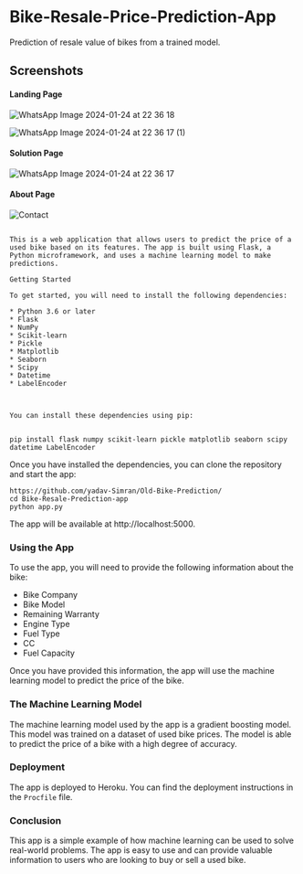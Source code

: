 # Bike-Resale-Price-Prediction-App
Prediction of resale value of bikes from a trained model.
## Screenshots 

#### Landing Page
![WhatsApp Image 2024-01-24 at 22 36 18](https://github.com/yadav-Simran/Old-Bike-Prediction/assets/123407453/9f3b75e7-30b4-4159-a5ce-7aa73d838f34)

![WhatsApp Image 2024-01-24 at 22 36 17 (1)](https://github.com/yadav-Simran/Old-Bike-Prediction/assets/123407453/e909e601-bd32-4314-8e49-062fb7c2f96f)



#### Solution Page
![WhatsApp Image 2024-01-24 at 22 36 17](https://github.com/yadav-Simran/Old-Bike-Prediction/assets/123407453/61a2cbce-623d-43f5-958e-c7f0fdee81dd)

#### About Page
![Contact](https://github.com/SShadabHussain/Bike-Resale-Prediction/assets/93070562/84cbfeb3-c34b-4127-a2e0-03e0148564f3)


 ```

This is a web application that allows users to predict the price of a used bike based on its features. The app is built using Flask, a Python microframework, and uses a machine learning model to make predictions.

Getting Started

To get started, you will need to install the following dependencies:

* Python 3.6 or later
* Flask
* NumPy
* Scikit-learn
* Pickle
* Matplotlib
* Seaborn
* Scipy
* Datetime
* LabelEncoder



You can install these dependencies using pip:


pip install flask numpy scikit-learn pickle matplotlib seaborn scipy datetime LabelEncoder
```

Once you have installed the dependencies, you can clone the repository and start the app:

```
https://github.com/yadav-Simran/Old-Bike-Prediction/
cd Bike-Resale-Prediction-app
python app.py
```

The app will be available at http://localhost:5000.

### Using the App

To use the app, you will need to provide the following information about the bike:

* Bike Company
* Bike Model
* Remaining Warranty
* Engine Type
* Fuel Type
* CC
* Fuel Capacity

Once you have provided this information, the app will use the machine learning model to predict the price of the bike.

### The Machine Learning Model

The machine learning model used by the app is a gradient boosting model. This model was trained on a dataset of used bike prices. The model is able to predict the price of a bike with a high degree of accuracy.

### Deployment

The app is deployed to Heroku. You can find the deployment instructions in the `Procfile` file.

### Conclusion

This app is a simple example of how machine learning can be used to solve real-world problems. The app is easy to use and can provide valuable information to users who are looking to buy or sell a used bike.
